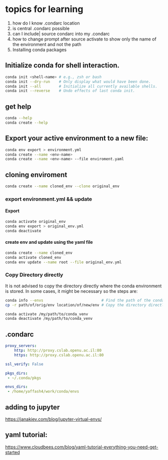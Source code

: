 # topics for learning
1.  how do I know .condarc location
2. is central .condarc possible
3. can I include| source condarc into my .condarc
4. how to change prompt after source activate to show only the name of the environment and not the path
5. Installing conda packages 




## Initialize conda for shell interaction.
```bash
conda init <shell-name> # e.g., zsh or bash
conda init --dry-run    # Only display what would have been done.
conda init --all        # Initialize all currently available shells. 
conda init --reverse    # Undo effects of last conda init.
```

## get help
```bash
conda --help 
conda create --help
```



## Export your active environment to a new file:
```bash
conda env export > environment.yml
conda create --name <env-name>
conda create --name <env-name> --file enviroment.yaml
```

## cloning enviroment
```bash
conda create --name cloned_env --clone original_env
```

### export environment.yml  && update 
#### Export
```bash
conda activate original_env
conda env export > original_env.yml
conda deactivate
```

#### create env and update using the yaml file
```bash
conda create --name cloned_env
conda activate cloned_env
conda env update --name root --file original_env.yml
```


### Copy Directory directly
It is not advised to copy the directory directly where the conda environment is stored. In some cases, it might be necessary so the steps are:
```bash
conda info --envs                          # Find the path of the conda environment using
cp -r path/of/orig/env location/of/new/env # Copy the directory directly:
```
```bash
conda activate /my/path/to/conda_venv
conda deactivate /my/path/to/conda_venv
```
## .condarc
```yaml
proxy_servers:
    http: http://proxy.cslab.openu.ac.il:80
    https: http://proxy.cslab.openu.ac.il:80

ssl_verify: False

pkgs_dirs:
 - ~/.conda/pkgs

envs_dirs:
 - /home/yaffash4/work/conda/envs
```
## adding to jupyter 
https://janakiev.com/blog/jupyter-virtual-envs/

## yaml tutorial:
https://www.cloudbees.com/blog/yaml-tutorial-everything-you-need-get-started

